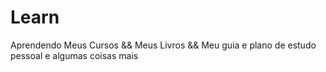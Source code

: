 # Learn
Aprendendo
Meus Cursos && Meus Livros && Meu guia e plano de estudo pessoal e algumas coisas mais
